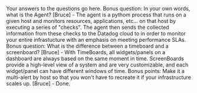 Your answers to the questions go here.
Bonus question: In your own words, what is the Agent?  [Bruce] - The agent is a pythom process that runs on a given host and monitors resources, applications, etc... on that host by executing a series of "checks".  The agent then sends the collected information from these checks to the Datadog cloud to in order to monitor your entire infrastucture with an emphasis on meeting performance SLAs.
Bonus question: What is the difference between a timeboard and a screenboard? [Bruce] - With TimeBoards, all widgets/panels on a dashboard are always based on the same moment in time.  ScreenBoards provide a high-level view of a system and are very customizable, and each widget/panel can have different windows of time.
Bonus points: Make it a multi-alert by host so that you won't have to recreate it if your infrastructure scales up. [Bruce] - Done.
